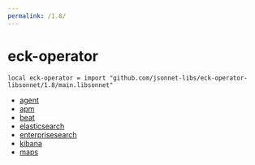 ```yaml
---
permalink: /1.8/
---
```


# eck-operator

```jsonnet
local eck-operator = import "github.com/jsonnet-libs/eck-operator-libsonnet/1.8/main.libsonnet"
```



* [agent](agent/index.md)
* [apm](apm/index.md)
* [beat](beat/index.md)
* [elasticsearch](elasticsearch/index.md)
* [enterprisesearch](enterprisesearch/index.md)
* [kibana](kibana/index.md)
* [maps](maps/index.md)